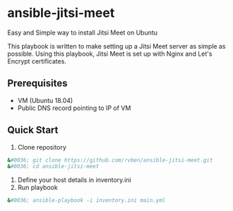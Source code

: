 # ansible-jitsi-meet

Easy and Simple way to install Jitsi Meet on Ubuntu

This playbook is written to make setting up a Jitsi Meet server as simple as possible.
Using this playbook, Jitsi Meet is set up with Nginx and Let's Encrypt certificates.

## Prerequisites

- VM (Ubuntu 18.04)
- Public DNS record pointing to IP of VM

## Quick Start

1. Clone repository

```bash
&#0036; git clone https://github.com/rvben/ansible-jitsi-meet.git
&#0036; cd ansible-jitsi-meet
```

1. Define your host details in inventory.ini
1. Run playbook

```bash
&#0036; ansible-playbook -i inventory.ini main.yml
```
